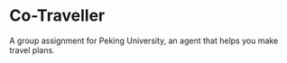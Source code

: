 # Co-Traveller
A group assignment for Peking University, an agent that helps you make travel plans.
